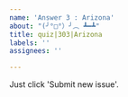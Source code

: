 ```yaml
---
name: 'Answer 3 : Arizona'
about: "(╯°□°）╯︵ ┻━┻"
title: quiz|303|Arizona
labels: ''
assignees: ''

---
```


Just click 'Submit new issue'.
